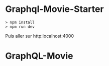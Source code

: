 # Graphql-Movie-Starter

```
> npm install
> npm run dev
```

Puis aller sur http:localhost:4000
# GraphQL-Movie
